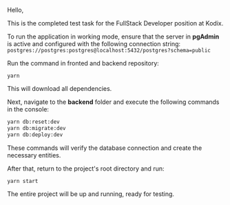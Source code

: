 Hello,  

This is the completed test task for the FullStack Developer position at Kodix.  

To run the application in working mode, ensure that the server in **pgAdmin** is active and configured with the following connection string:  
`postgres://postgres:postgres@localhost:5432/postgres?schema=public`  

Run the command in fronted and backend repository:  
```
yarn
```  
This will download all dependencies.  

Next, navigate to the **backend** folder and execute the following commands in the console:  
```bash
yarn db:reset:dev  
yarn db:migrate:dev  
yarn db:deploy:dev  
```  
These commands will verify the database connection and create the necessary entities.  

After that, return to the project's root directory and run:  
```
yarn start
```  
The entire project will be up and running, ready for testing.  